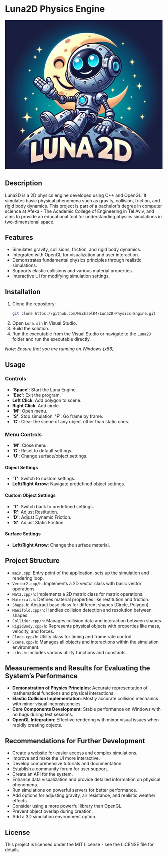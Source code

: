 # Luna2D Physics Engine

![Alt text](<Luna2D Logo.jpeg>)

## Description
Luna2D is a 2D physics engine developed using C++ and OpenGL. It simulates basic physical phenomena such as gravity, collision, friction, and rigid body dynamics. This project is part of a bachelor's degree in computer science at Afeka - The Academic College of Engineering in Tel Aviv, and aims to provide an educational tool for understanding physics simulations in two-dimensional space.

## Features
- Simulates gravity, collisions, friction, and rigid body dynamics.
- Integrated with OpenGL for visualization and user interaction.
- Demonstrates fundamental physics principles through realistic simulations.
- Supports elastic collisions and various material properties.
- Interactive UI for modifying simulation settings.

## Installation
1. Clone the repository:
    ```sh
    git clone https://github.com/MichaelK4/Luna2D-Physics-Engine.git
    ```
2. Open `Luna.sln` in Visual Studio.
3. Build the solution.
4. Run the executable from the Visual Studio or navigate to the `Luna2D` folder and run the executable directly.

*Note: Ensure that you are running on Windows (x86).* 

## Usage

### Controls

- **'Space'**: Start the Luna Engine.
- **'Esc'**: Exit the program.
- **Left Click**: Add polygon to scene.
- **Right Click**: Add circle.
- **'M'**: Open menu.
- **'S'**: Stop simulation, **'F'**: Go frame by frame.
- **'C'**: Clear the scene of any object other than static ones.

### Menu Controls
- **'M'**: Close menu.
- **'C'**: Reset to default settings.
- **'U'**: Change surface/object settings.

#### Object Settings
- **'T'**: Switch to custom settings.
- **Left/Right Arrow**: Navigate predefined object settings.

#### Custom Object Settings
- **'T'**: Switch back to predefined settings.
- **'R'**: Adjust Restitution.
- **'D'**: Adjust Dynamic Friction.
- **'S'**: Adjust Static Friction.

#### Surface Settings
- **Left/Right Arrow**: Change the surface material.

## Project Structure
- `main.cpp`: Entry point of the application, sets up the simulation and rendering loop.
- `Vector2.cpp/h`: Implements a 2D vector class with basic vector operations.
- `Mat2.cpp/h`: Implements a 2D matrix class for matrix operations.
- `Material.h`: Defines material properties like restitution and friction.
- `Shape.h`: Abstract base class for different shapes (Circle, Polygon).
- `Manifold.cpp/h`: Handles collision detection and resolution between shapes.
- `Collider.cpp/h`: Manages collision data and interaction between shapes.
- `RigidBody.cpp/h`: Represents physical objects with properties like mass, velocity, and forces.
- `Clock.cpp/h`: Utility class for timing and frame rate control.
- `Scene.cpp/h`: Manages all objects and interactions within the simulation environment.
- `Libs.h`: Includes various utility functions and constants.

## Measurements and Results for Evaluating the System’s Performance
- **Demonstration of Physics Principles**: Accurate representation of mathematical functions and physical interactions.
- **Elastic Collision Implementation**: Mostly accurate collision mechanics with minor visual inconsistencies.
- **Core Components Development**: Stable performance on Windows with no bugs during test sessions.
- **OpenGL Integration**: Effective rendering with minor visual issues when rapidly creating objects.

## Recommendations for Further Development
- Create a website for easier access and complex simulations.
- Improve and make the UI more interactive.
- Develop comprehensive tutorials and documentation.
- Establish a community forum for user support.
- Create an API for the system.
- Enhance data visualization and provide detailed information on physical phenomena.
- Run simulations on powerful servers for better performance.
- Add options for adjusting gravity, air resistance, and realistic weather effects.
- Consider using a more powerful library than OpenGL.
- Prevent object overlap during creation.
- Add a 3D simulation environment option.

## License
This project is licensed under the MIT License - see the LICENSE file for details.